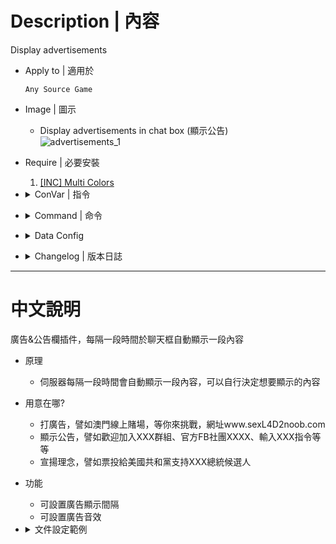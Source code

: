 # Description | 內容
Display advertisements

* Apply to | 適用於
	```
	Any Source Game
	```

* Image | 圖示
	* Display advertisements in chat box (顯示公告)
    <br/>![advertisements_1](image/advertisements_1.jpg)

* Require | 必要安裝
    1. [[INC] Multi Colors](https://github.com/fbef0102/L4D1_2-Plugins/releases/tag/Multi-Colors)

* <details><summary>ConVar | 指令</summary>

	* cfg\sourcemod\advertisements.cfg
		```php
		// Enable/disable displaying advertisements.
		sm_advertisements_enabled "1"

		// File to read the advertisements from.
		sm_advertisements_file "advertisements.txt"

		// Amount of seconds between advertisements.
		sm_advertisements_interval "30"

		// Display advertisement sound file (relative to to sound/, empty=disable)
		sm_advertisements_soundfile "ui/beepclear.wav"
		```
</details>

* <details><summary>Command | 命令</summary>

	* **Reload the advertisements (Server Cmd)**
		```php
		sm_advertisements_reload
		```
</details>

* <details><summary>Data Config</summary>

	* [configs/advertisements.txt](configs/advertisements.txt)
		> Manual in this file, click for more details...
</details>

* <details><summary>Changelog | 版本日誌</summary>

	* v1.0h (2025-4-11)
		* Fixed error
		* Optimize code

	* v2.2.1 (2023-4-22)
		* Remake Code
		* Remove updater
		* Add multicolors to support l4d1, l4d2

	* v2.1.0
		* [Original Plugin by DJ Tsunami](https://forums.alliedmods.net/showthread.php?t=155705)
</details>

- - - -
# 中文說明
廣告&公告欄插件，每隔一段時間於聊天框自動顯示一段內容

* 原理
	* 伺服器每隔一段時間會自動顯示一段內容，可以自行決定想要顯示的內容

* 用意在哪?
	* 打廣告，譬如澳門線上賭場，等你來挑戰，網址www.sexL4D2noob.com
	* 顯示公告，譬如歡迎加入XXX群組、官方FB社團XXXX、輸入XXX指令等等
	* 宣揚理念，譬如票投給美國共和黨支持XXX總統候選人

* 功能
	* 可設置廣告顯示間隔
	* 可設置廣告音效

* <details><summary>文件設定範例</summary>

	* [configs/advertisements.txt](configs/advertisements.txt)
		> 內有中文說明，可點擊查看
</details>